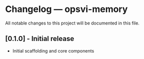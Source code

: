 # Changelog — opsvi-memory

All notable changes to this project will be documented in this file.

## [0.1.0] - Initial release
- Initial scaffolding and core components
